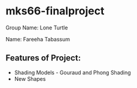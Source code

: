 # mks66-finalproject

Group Name: Lone Turtle

Name: Fareeha Tabassum

## Features of Project:
* Shading Models - Gouraud and Phong Shading
* New Shapes
